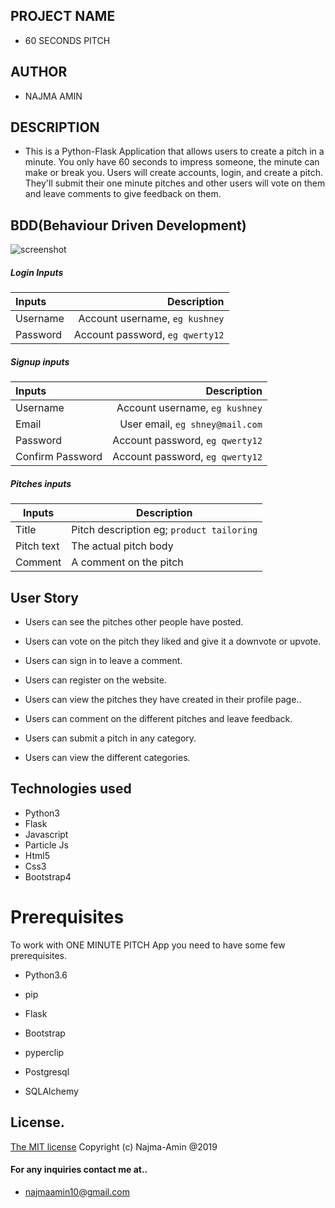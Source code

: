 ## PROJECT  NAME 
 - 60 SECONDS PITCH 

## AUTHOR 
 - NAJMA AMIN

 ## DESCRIPTION 
 - This is a Python-Flask Application that allows users to create a pitch in a minute. You only have 60 seconds to impress someone, the minute can make or break you. Users will create accounts, login, and create a pitch. They'll submit their one minute pitches and other users will vote on them and leave comments to give feedback on them.

 ## BDD(Behaviour Driven Development)

 ![screenshot](static/images/amin2pitch.png)

##### Login Inputs

| Inputs |  Description |
| :---         |          ---: |
| Username  | Account username, ``eg kushney``|
| Password  | Account password, ``eg qwerty12``|

##### Signup inputs

| Inputs |  Description |
| :---         |          ---: |
| Username  | Account username, ``eg kushney``|
| Email  | User email, ``eg shney@mail.com``|
| Password  | Account password, ``eg qwerty12``|
| Confirm Password  | Account password, ``eg qwerty12``|

##### Pitches inputs

| Inputs | Description  |
|---|---|
|  Title | Pitch description eg; ``product tailoring``  |
|  Pitch text| The actual pitch body|
| Comment| A comment on the pitch|

## User Story

- Users can see the pitches other people have posted.

- Users can vote on the pitch they liked and give it a downvote or upvote.

- Users can sign in to leave a comment.

- Users can register on the website.

- Users can view the pitches they have created in their profile page..

- Users can comment on the different pitches and leave feedback. 

- Users can submit a pitch in any category. 

- Users can view the different categories. 

## Technologies used
* Python3
* Flask
* Javascript
* Particle Js
* Html5
* Css3
* Bootstrap4


# Prerequisites

To work with ONE MINUTE PITCH App you need to have some few prerequisites.

- Python3.6

- pip

- Flask

- Bootstrap

- pyperclip

- Postgresql

- SQLAlchemy

## License.
[The MIT license](license.md)
Copyright (c) Najma-Amin @2019


#### For any inquiries contact me at..
- najmaamin10@gmail.com